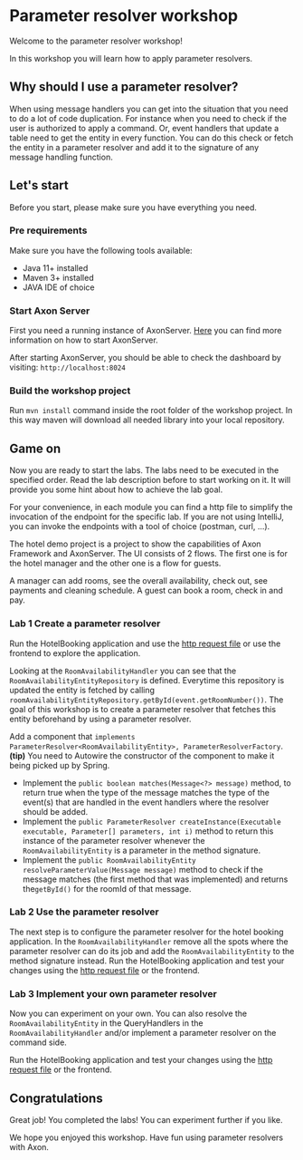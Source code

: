 # Parameter resolver workshop

Welcome to the parameter resolver workshop!

In this workshop you will learn how to apply parameter resolvers.

## Why should I use a parameter resolver?

When using message handlers you can get into the situation that you need to do a lot of code duplication. For instance when you need to check if the user is authorized to apply a command. Or, event handlers that update a table need to get the entity in every function. You can do this check or fetch the entity in a parameter resolver and add it to the signature of any message handling function.

## Let's start
Before you start, please make sure you have everything you need.

### Pre requirements
Make sure you have the following tools available:
- Java 11+ installed
- Maven 3+ installed
- JAVA IDE of choice

### Start Axon Server 

First you need a running instance of AxonServer. [Here](README.md) you can find more information on how to start AxonServer. 

After starting AxonServer, you should be able to check the dashboard by visiting: `http://localhost:8024`

### Build the workshop project
Run `mvn install` command inside the root folder of the workshop project.
In this way maven will download all needed library into your local repository.

## Game on

Now you are ready to start the labs.
The labs need to be executed in the specified order.
Read the lab description before to start working on it.
It will provide you some hint about how to achieve the lab goal.

For your convenience, in each module you can find a http file to simplify the invocation of the endpoint for the specific lab.
If you are not using IntelliJ, you can invoke the endpoints with a tool of choice (postman, curl, ...).

The hotel demo project is a project to show the capabilities of Axon Framework and AxonServer. The UI consists of 2 flows. The first one is for the hotel manager and the other one is a flow for guests.

A manager can add rooms, see the overall availability, check out, see payments and cleaning schedule. A guest can book a room, check in and pay.

### Lab 1 Create a parameter resolver
Run the HotelBooking application and use the [http request file](hotel-booking.http) or use the frontend to explore the application.

Looking at the `RoomAvailabilityHandler`  you can see that the `RoomAvailabilityEntityRepository` is defined. Everytime this repository is updated the entity is fetched by calling `roomAvailabilityEntityRepository.getById(event.getRoomNumber())`. 
The goal of this workshop is to create a parameter resolver that fetches this entity beforehand by using a parameter resolver.

Add a component that `implements ParameterResolver<RoomAvailabilityEntity>, ParameterResolverFactory`. **(tip)** You need to Autowire the constructor of the component to make it being picked up by Spring.
- Implement the `public boolean matches(Message<?> message)` method,  to return true when the type of the message matches the type of the event(s) that are handled in the event handlers where the resolver should be added.
- Implement the `public ParameterResolver createInstance(Executable executable, Parameter[] parameters, int i)` method to return this instance of the parameter resolver whenever the `RoomAvailabilityEntity` is a parameter in the method signature.
- Implement the `public RoomAvailabilityEntity resolveParameterValue(Message message)` method to check if the message matches (the first method that was implemented) and returns the`getById()` for the roomId of that message.


### Lab 2 Use the parameter resolver

The next step is to configure the parameter resolver for the hotel booking application. 
In the `RoomAvailabilityHandler` remove all the spots where the parameter resolver can do its job and add the `RoomAvailabilityEntity` to the method signature instead.
Run the HotelBooking application and test your changes using the [http request file](hotel-booking.http) or the frontend.

### Lab 3 Implement your own parameter resolver

Now you can experiment on your own. You can also resolve the `RoomAvailabilityEntity` in the QueryHandlers in the `RoomAvailabilityHandler` and/or implement a parameter resolver on the command side.

Run the HotelBooking application and test your changes using the [http request file](hotel-booking.http) or the frontend.


## Congratulations

Great job! You completed the labs!
You can experiment further if you like.

We hope you enjoyed this workshop. Have fun using parameter resolvers with Axon.

